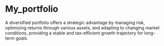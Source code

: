# My_portfolio
 A diversified portfolio offers a strategic advantage by managing risk, optimizing returns through various assets, and adapting to changing market conditions, providing a stable and tax-efficient growth trajectory for long-term goals.
